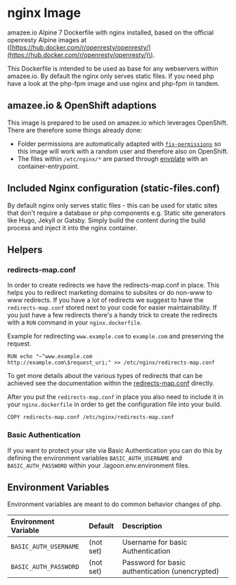 # nginx Image

amazee.io Alpine 7 Dockerfile with nginx installed, based on the official openresty Alpine images at \([https://hub.docker.com/r/openresty/openresty/](https://hub.docker.com/r/openresty/openresty/)\).

This Dockerfile is intended to be used as base for any webservers within amazee.io. By default the nginx only serves static files. If you need php have a look at the php-fpm image and use nginx and php-fpm in tandem.

## amazee.io & OpenShift adaptions

This image is prepared to be used on amazee.io which leverages OpenShift. There are therefore some things already done:

* Folder permissions are automatically adapted with [`fix-permissions`](https://github.com/sclorg/s2i-base-container/blob/master/core/root/usr/bin/fix-permissions) so this image will work with a random user and therefore also on OpenShift.
* The files within `/etc/nginx/*` are parsed through [envplate](https://github.com/kreuzwerker/envplate) with an container-entrypoint.

## Included Nginx configuration \(static-files.conf\)

By default nginx only serves static files - this can be used for static sites that don't require a database or php components e.g. Static site generators like Hugo, Jekyll or Gatsby. Simply build the content during the build process and inject it into the nginx container.

## Helpers

### redirects-map.conf

In order to create redirects we have the redirects-map.conf in place. This helps you to redirect marketing domains to subsites or do non-www to www redirects. If you have a lot of redirects we suggest to have the `redirects-map.conf` stored next to your code for easier maintainability. If you just have a few redirects there's a handy trick to create the redirects with a `RUN` command in your `nginx.dockerfile`.

Example for redirecting `www.example.com` to `example.com` and preserving the request.

```text
RUN echo "~^www.example.com           http://example.com\$request_uri;" >> /etc/nginx/redirects-map.conf
```

To get more details about the various types of redirects that can be achieved see the documentation within the [redirects-map.conf](https://github.com/amazeeio/lagoon/blob/master/images/nginx/redirects-map.conf) directly.

After you put the `redirects-map.conf` in place you also need to include it in your `nginx.dockerfile` in order to get the configuration file into your build.

```text
COPY redirects-map.conf /etc/nginx/redirects-map.conf
```

### Basic Authentication

If you want to protect your site via Basic Authentication you can do this by defining the environment variables `BASIC_AUTH_USERNAME` and `BASIC_AUTH_PASSWORD` within your .lagoon.env.environment files.

## Environment Variables

Environment variables are meant to do common behavior changes of php.

| Environment Variable | Default | Description |
| :--- | :--- | :--- |
| `BASIC_AUTH_USERNAME` | \(not set\) | Username for basic Authentication |
| `BASIC_AUTH_PASSWORD` | \(not set\) | Password for basic authentication \(unencrypted\) |

